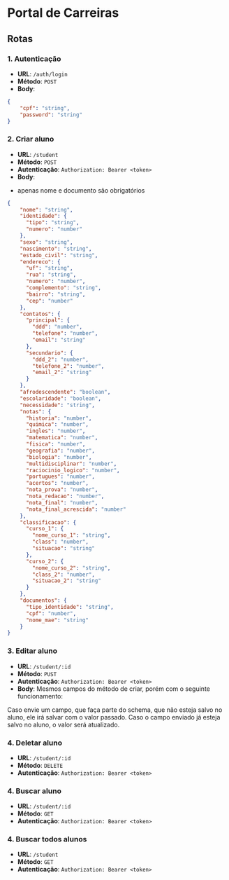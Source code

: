 # Portal de Carreiras
 

## Rotas

### 1. Autenticação

- **URL**: `/auth/login`
- **Método**: `POST`
- **Body**:
```json
{
    "cpf": "string",
    "password": "string"
}
```

### 2. Criar aluno
- **URL**: `/student`
- **Método**: `POST`
- **Autenticação**: `Authorization: Bearer <token>` 
- **Body**: 
* apenas nome e documento são obrigatórios
```json
{
    "nome": "string",
    "identidade": {
      "tipo": "string",
      "numero": "number"
    },
    "sexo": "string",
    "nascimento": "string",
    "estado_civil": "string",
    "endereco": {
      "uf": "string",
      "rua": "string",
      "numero": "number",
      "complemento": "string",
      "bairro": "string",
      "cep": "number"
    },
    "contatos": {
      "principal": {
        "ddd": "number",
        "telefone": "number",
        "email": "string"
      },
      "secundario": {
        "ddd_2": "number",
        "telefone_2": "number",
        "email_2": "string"
      }
    },
    "afrodescendente": "boolean",
    "escolaridade": "boolean",
    "necessidade": "string",
    "notas": {
      "historia": "number",
      "quimica": "number",
      "ingles": "number",
      "matematica": "number",
      "fisica": "number",
      "geografia": "number",
      "biologia": "number",
      "multidisciplinar": "number",
      "raciocinio_logico": "number",
      "portugues": "number",
      "acertos": "number",
      "nota_prova": "number",
      "nota_redacao": "number",
      "nota_final": "number",
      "nota_final_acrescida": "number"
    },
    "classificacao": {
      "curso_1": {
        "nome_curso_1": "string",
        "class": "number",
        "situacao": "string"
      },
      "curso_2": {
        "nome_curso_2": "string",
        "class_2": "number",
        "situacao_2": "string"
      }
    },
    "documentos": {
      "tipo_identidade": "string",
      "cpf": "number",
      "nome_mae": "string"
    }
}
```

### 3. Editar aluno
- **URL**: `/student/:id`
- **Método**: `PUST`
- **Autenticação**: `Authorization: Bearer <token>` 
- **Body**:
Mesmos campos do método de criar, porém com o seguinte funcionamento:

Caso envie um campo, que faça parte do schema, que não esteja salvo no aluno, ele irá salvar com o valor passado. 
Caso o campo enviado já esteja salvo no aluno, o valor será atualizado.


### 4. Deletar aluno
- **URL**: `/student/:id`
- **Método**: `DELETE`
- **Autenticação**: `Authorization: Bearer <token>` 

### 4. Buscar aluno
- **URL**: `/student/:id`
- **Método**: `GET`
- **Autenticação**: `Authorization: Bearer <token>` 

### 4. Buscar todos alunos
- **URL**: `/student`
- **Método**: `GET`
- **Autenticação**: `Authorization: Bearer <token>` 